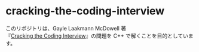 # cracking-the-coding-interview


このリポジトリは、Gayle Laakmann McDowell 著  
『[Cracking the Coding Interview]([https://www.crackingthecodinginterview.com/](https://amzn.asia/d/eS1ENkg))』の問題を C++ で解くことを目的としています。

